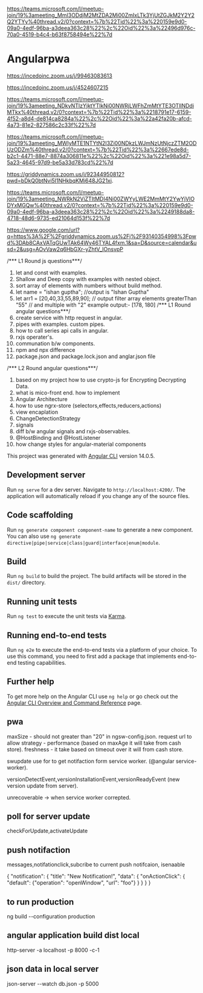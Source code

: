 https://teams.microsoft.com/l/meetup-join/19%3ameeting_MmI3ODdjM2MtZDA2Mi00ZmIxLTk3YjUtZGJkM2Y2Y2Q2YTYy%40thread.v2/0?context=%7b%22Tid%22%3a%220159e9d0-09a0-4edf-96ba-a3deea363c28%22%2c%22Oid%22%3a%22496d976c-70a0-4519-b4c4-b63f8758494e%22%7d


# Angularpwa

https://incedoinc.zoom.us/j/99463083613

https://incedoinc.zoom.us/j/4524607215

https://teams.microsoft.com/l/meetup-join/19%3ameeting_NDkyNTIzYjktYTlkNi00NWRjLWFhZmMtYTE3OTllNDdiMTkx%40thread.v2/0?context=%7b%22Tid%22%3a%2218791e17-6159-4f52-a8d4-de814ca8284a%22%2c%22Oid%22%3a%22a42fa20b-afcd-4a73-81e2-827586c2c33f%22%7d


https://teams.microsoft.com/l/meetup-join/19%3ameeting_MWIyMTE1NTYtN2I3Zi00NDkzLWJmNzUtNjczZTM2ODUzODZm%40thread.v2/0?context=%7b%22Tid%22%3a%22667ede8d-b2c1-4471-88e7-8874a306811e%22%2c%22Oid%22%3a%221e98a5d7-5a23-4645-97d9-be5a33d783cd%22%7d

https://griddynamics.zoom.us/j/92344950812?pwd=bDkQ0btNvi5I1NHkbqKMi648JG21xi.

https://teams.microsoft.com/l/meetup-join/19%3ameeting_NWRkN2ViZTItMDI4Ni00ZWYyLWE2MmMtY2YwYjVlODYxMGQw%40thread.v2/0?context=%7b%22Tid%22%3a%220159e9d0-09a0-4edf-96ba-a3deea363c28%22%2c%22Oid%22%3a%2249188da8-4718-48d6-9735-ed21064d153f%22%7d

https://www.google.com/url?q=https%3A%2F%2Fgriddynamics.zoom.us%2Fj%2F93140354998%3Fpwd%3DAb8CAxVATqGUwTAk64Wy46TYAL4fxm.1&sa=D&source=calendar&usd=2&usg=AOvVaw2q6HbGXr-yZhtV_IOnsvpP

 /*** L1 Round js questions***/
 
 1) let and const with examples.
 2) Shallow and Deep copy with examples with nested object.
 3) sort array of elements with numbers without build method.
 4) let name = "ishan guptha"; //output is "Ishan Guptha"
 5) let arr1 = [20,40,33,55,89,90]; // output filter array elements greaterThan "55" 
 //  and multiple with "2" example output:- [178, 180]
  /*** L1 Round angular questions***/
 6) create service with http request in angular.
 7) pipes with examples. custom pipes.
 8) how to call series api calls in angular.
 9) rxjs operater's.
 10) communation b/w components.
 11) npm and npx difference
 12) package.json and package.lock.json and anglar.json file
 
  /*** L2 Round angular questions***/
  1) based on my project how to use crypto-js for Encrypting Decrypting Data.
  2) what is mico-front end. how to implement
  3) Angular Architecture
  4) how to use ngrx-store (selectors,effects,reducers,actions)
  5) view encaplation
  6) ChangeDetectionStrategy
  7) signals
  8) diff b/w angular signals and rxjs-observables.
  9) @HostBinding and @HostListener
  10) how change styles for angular-material components



This project was generated with [Angular CLI](https://github.com/angular/angular-cli) version 14.0.5.

## Development server

Run `ng serve` for a dev server. Navigate to `http://localhost:4200/`. The application will automatically reload if you change any of the source files.

## Code scaffolding

Run `ng generate component component-name` to generate a new component. You can also use `ng generate directive|pipe|service|class|guard|interface|enum|module`.

## Build

Run `ng build` to build the project. The build artifacts will be stored in the `dist/` directory.

## Running unit tests

Run `ng test` to execute the unit tests via [Karma](https://karma-runner.github.io).

## Running end-to-end tests

Run `ng e2e` to execute the end-to-end tests via a platform of your choice. To use this command, you need to first add a package that implements end-to-end testing capabilities.

## Further help

To get more help on the Angular CLI use `ng help` or go check out the [Angular CLI Overview and Command Reference](https://angular.io/cli) page.

## ####################################################################

## pwa 
maxSize - should not greater than "20" in ngsw-config.json. request url to allow
strategy - performance (based on maxAge it will take from cash store).
           freshness - it take based on timeout over it will from cash store.

swupdate use for to get notifaction form service worker. (@angular service-worker).

versionDetectEvent,versionInstallationEvent,versionReadyEvent (new version update from server).

unrecoverable -> when service worker correpted.

## poll for server update 

checkForUpdate,activateUpdate

## push notifaction
 messages,notifationclick,subcribe to current push notifcaion, isenaable

 {
  "notification": {
    "title": "New Notification!",
    "data": {
      "onActionClick": {
        "default": {"operation": "openWindow", "url": "foo"}
      }
    }
  }
}

## to run production
ng build --configuration production

## angular application build dist local
http-server -a localhost -p 8000 -c-1

## json data in local server
json-server --watch db.json -p 5000
